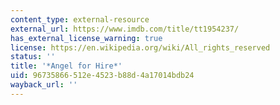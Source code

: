 ```yaml
---
content_type: external-resource
external_url: https://www.imdb.com/title/tt1954237/
has_external_license_warning: true
license: https://en.wikipedia.org/wiki/All_rights_reserved
status: ''
title: '*Angel for Hire*'
uid: 96735866-512e-4523-b88d-4a17014bdb24
wayback_url: ''
---
```

